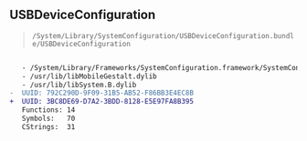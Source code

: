 ## USBDeviceConfiguration

> `/System/Library/SystemConfiguration/USBDeviceConfiguration.bundle/USBDeviceConfiguration`

```diff

   - /System/Library/Frameworks/SystemConfiguration.framework/SystemConfiguration
   - /usr/lib/libMobileGestalt.dylib
   - /usr/lib/libSystem.B.dylib
-  UUID: 792C290D-9F09-31B5-AB52-F86BB3E4EC8B
+  UUID: 3BC8DE69-D7A2-3BDD-8128-E5E97FA8B395
   Functions: 14
   Symbols:   70
   CStrings:  31

```
